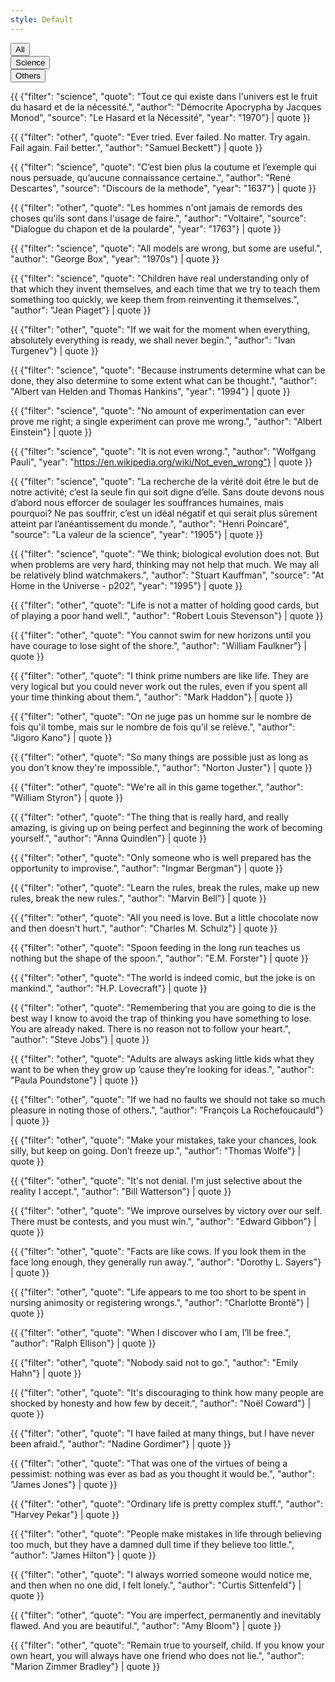 ```yaml
---
style: Default
---
```


<div class="btn-group btn-group-justified filters-button-group" role="group" aria-label="...">
<div class="btn-group" role="group">
<button type="button" class="btn btn-default" data-filter="*">
All
</button>
</div>
<div class="btn-group" role="group">
<button type="button" class="btn btn-default" data-filter=".science">
Science
</button>
</div>
<div class="btn-group" role="group">
<button type="button" class="btn btn-default" data-filter=".other">
Others
</button>
</div>
</div>

<div class="grid">


{{ {"filter": "science", "quote": "Tout ce qui existe dans l'univers est le fruit du hasard et de la nécessité.", "author": "Démocrite Apocrypha by Jacques Monod", "source": "Le Hasard et la Nécessité", "year": "1970"} | quote }}

{{ {"filter": "other", "quote": "Ever tried. Ever failed. No matter. Try again. Fail again. Fail better.", "author": "Samuel Beckett"} | quote }}

{{ {"filter": "science", "quote": "C’est bien plus la coutume et l’exemple qui nous persuade, qu’aucune connaissance certaine.", "author": "René Descartes", "source": "Discours de la methode", "year": "1637"} | quote }}

{{ {"filter": "other", "quote": "Les hommes n'ont jamais de remords des choses qu'ils sont dans l'usage de faire.", "author": "Voltaire", "source": "Dialogue du chapon et de la poularde", "year": "1763"} | quote }}

{{ {"filter": "science", "quote": "All models are wrong, but some are useful.", "author": "George Box", "year": "1970s"} | quote }}

{{ {"filter": "science", "quote": "Children have real understanding only of that which they invent themselves, and each time that we try to teach them something too quickly, we keep them from reinventing it themselves.", "author": "Jean Piaget"} | quote }}

{{ {"filter": "other", "quote": "If we wait for the moment when everything, absolutely everything is ready, we shall never begin.", "author": "Ivan Turgenev"} | quote }}

{{ {"filter": "science", "quote": "Because instruments determine what can be done, they also determine to some extent what can be thought.", "author": "Albert van Helden and Thomas Hankins", "year": "1994"} | quote }}

{{ {"filter": "science", "quote": "No amount of experimentation can ever prove me right; a single experiment can prove me wrong.", "author": "Albert Einstein"} | quote }}

{{ {"filter": "science", "quote": "It is not even wrong.", "author": "Wolfgang Pauli", "year": "https://en.wikipedia.org/wiki/Not_even_wrong"} | quote }}

{{ {"filter": "science", "quote": "La recherche de la vérité doit être le but de notre activité; c’est la seule fin qui soit digne d’elle. Sans doute devons nous d’abord nous efforcer de soulager les souffrances humaines, mais pourquoi? Ne pas souffrir, c’est un idéal négatif et qui serait plus sûrement atteint par l’anéantissement du monde.", "author": "Henri Poincaré", "source": "La valeur de la science", "year": "1905"} | quote }}

{{ {"filter": "science", "quote": "We think; biological evolution does not. But when problems are very hard, thinking may not help that much. We may all be relatively blind watchmakers.", "author": "Stuart Kauffman", "source": "At Home in the Universe - p202", "year": "1995"} | quote }}

{{ {"filter": "other", "quote": "Life is not a matter of holding good cards, but of playing a poor hand well.", "author": "Robert Louis Stevenson"} | quote }}

{{ {"filter": "other", "quote": "You cannot swim for new horizons until you have courage to lose sight of the shore.", "author": "William Faulkner"} | quote }}

{{ {"filter": "other", "quote": "I think prime numbers are like life. They are very logical but you could never work out the rules, even if you spent all your time thinking about them.", "author": "Mark Haddon"} | quote }}

{{ {"filter": "other", "quote": "On ne juge pas un homme sur le nombre de fois qu'il tombe, mais sur le nombre de fois qu'il se relève.", "author": "Jigoro Kano"} | quote }}

{{ {"filter": "other", "quote": "So many things are possible just as long as you don't know they're impossible.", "author": "Norton Juster"} | quote }}

{{ {"filter": "other", "quote": "We're all in this game together.", "author": "William Styron"} | quote }}

{{ {"filter": "other", "quote": "The thing that is really hard, and really amazing, is giving up on being perfect and beginning the work of becoming yourself.", "author": "Anna Quindlen"} | quote }}

{{ {"filter": "other", "quote": "Only someone who is well prepared has the opportunity to improvise.", "author": "Ingmar Bergman"} | quote }}

{{ {"filter": "other", "quote": "Learn the rules, break the rules, make up new rules, break the new rules.", "author": "Marvin Bell"} | quote }}

{{ {"filter": "other", "quote": "All you need is love. But a little chocolate now and then doesn't hurt.", "author": "Charles M. Schulz"} | quote }}

{{ {"filter": "other", "quote": "Spoon feeding in the long run teaches us nothing but the shape of the spoon.", "author": "E.M. Forster"} | quote }}

{{ {"filter": "other", "quote": "The world is indeed comic, but the joke is on mankind.", "author": "H.P. Lovecraft"} | quote }}

{{ {"filter": "other", "quote": "Remembering that you are going to die is the best way I know to avoid the trap of thinking you have something to lose. You are already naked. There is no reason not to follow your heart.", "author": "Steve Jobs"} | quote }}

{{ {"filter": "other", "quote": "Adults are always asking little kids what they want to be when they grow up ’cause they’re looking for ideas.", "author": "Paula Poundstone"} | quote }}

{{ {"filter": "other", "quote": "If we had no faults we should not take so much pleasure in noting those of others.", "author": "François La Rochefoucauld"} | quote }}

{{ {"filter": "other", "quote": "Make your mistakes, take your chances, look silly, but keep on going. Don’t freeze up.", "author": "Thomas Wolfe"} | quote }}

{{ {"filter": "other", "quote": "It's not denial. I'm just selective about the reality I accept.", "author": "Bill Watterson"} | quote }}

{{ {"filter": "other", "quote": "We improve ourselves by victory over our self. There must be contests, and you must win.", "author": "Edward Gibbon"} | quote }}

{{ {"filter": "other", "quote": "Facts are like cows. If you look them in the face long enough, they generally run away.", "author": "Dorothy L. Sayers"} | quote }}

{{ {"filter": "other", "quote": "Life appears to me too short to be spent in nursing animosity or registering wrongs.", "author": "Charlotte Brontë"} | quote }}

{{ {"filter": "other", "quote": "When I discover who I am, I’ll be free.", "author": "Ralph Ellison"} | quote }}

{{ {"filter": "other", "quote": "Nobody said not to go.", "author": "Emily Hahn"} | quote }}

{{ {"filter": "other", "quote": "It's discouraging to think how many people are shocked by honesty and how few by deceit.", "author": "Noël Coward"} | quote }}

{{ {"filter": "other", "quote": "I have failed at many things, but I have never been afraid.", "author": "Nadine Gordimer"} | quote }}

{{ {"filter": "other", "quote": "That was one of the virtues of being a pessimist: nothing was ever as bad as you thought it would be.", "author": "James Jones"} | quote }}

{{ {"filter": "other", "quote": "Ordinary life is pretty complex stuff.", "author": "Harvey Pekar"} | quote }}

{{ {"filter": "other", "quote": "People make mistakes in life through believing too much, but they have a damned dull time if they believe too little.", "author": "James Hilton"} | quote }}

{{ {"filter": "other", "quote": "I always worried someone would notice me, and then when no one did, I felt lonely.", "author": "Curtis Sittenfeld"} | quote }}

{{ {"filter": "other", "quote": "You are imperfect, permanently and inevitably flawed. And you are beautiful.", "author": "Amy Bloom"} | quote }}

{{ {"filter": "other", "quote": "Remain true to yourself, child. If you know your own heart, you will always have one friend who does not lie.", "author": "Marion Zimmer Bradley"} | quote }}

</div>

<script>
$(document).ready( function() {
  var $grid = $(".grid");
  // init Isotope
  $grid.imagesLoaded(function(){
    $grid.isotope({
      layoutMode: "packery",
      itemSelector: ".grid-item",
      packery: {
      gutter: 10
      },
    });
  });
  $(".filters-button-group").on( "click", "button", function() {
    var filterValue = $( this ).attr("data-filter");
    $grid.isotope({ filter: filterValue });
  });
});
</script>

